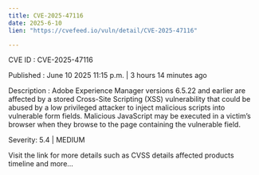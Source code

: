 ```yaml
---
title: CVE-2025-47116
date: 2025-6-10
lien: "https://cvefeed.io/vuln/detail/CVE-2025-47116"

---
```


CVE ID : CVE-2025-47116

Published :  June 10
2025
11:15 p.m. | 3 hours
14 minutes ago

Description : Adobe Experience Manager versions 6.5.22 and earlier are affected by a stored Cross-Site Scripting (XSS) vulnerability that could be abused by a low privileged attacker to inject malicious scripts into vulnerable form fields. Malicious JavaScript may be executed in a victim’s browser when they browse to the page containing the vulnerable field.

Severity: 5.4 | MEDIUM

Visit the link for more details
such as CVSS details
affected products
timeline
and more...
